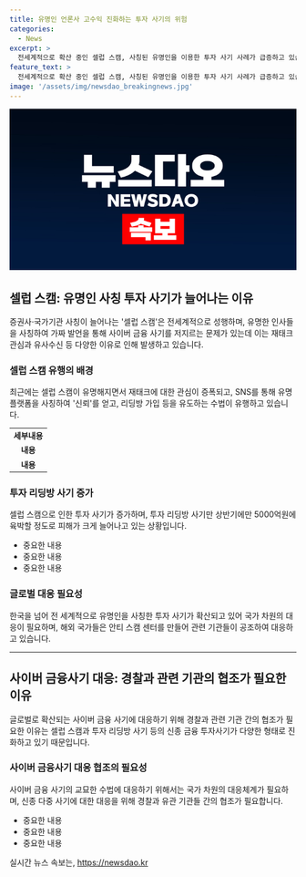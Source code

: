 ```yaml
---
title: 유명인 언론사 고수익 진화하는 투자 사기의 위험
categories:
  - News
excerpt: >
  전세계적으로 확산 중인 셀럽 스캠, 사칭된 유명인을 이용한 투자 사기 사례가 급증하고 있습니다. 최근에는 증권사나 국가기관을 사칭한 가짜 뉴스 사이트가 등장하며 피해 금액은 수십억에 이를 정도로 증가하고 있습니다. 이에 따라 관련 기관들은 공조를 강화하고, 신속한 대응이 필요한 상황입니다. 유명인 사칭을 통한 사이버 사기는 국내 뿐만 아니라 해외에서도 셀럽 스캠으로 알려져 전세계적으로 대응이 요구되는 문제입니다. 전 세계적으로 1조 달러에 이를 것으로 보고 있으며, 이에 대한 국가 차원의 대응이 필요한 시점입니다.
feature_text: >
  전세계적으로 확산 중인 셀럽 스캠, 사칭된 유명인을 이용한 투자 사기 사례가 급증하고 있습니다. 최근에는 증권사나 국가기관을 사칭한 가짜 뉴스 사이트가 등장하며 피해 금액은 수십억에 이를 정도로 증가하고 있습니다. 이에 따라 관련 기관들은 공조를 강화하고, 신속한 대응이 필요한 상황입니다. 유명인 사칭을 통한 사이버 사기는 국내 뿐만 아니라 해외에서도 셀럽 스캠으로 알려져 전세계적으로 대응이 요구되는 문제입니다. 전 세계적으로 1조 달러에 이를 것으로 보고 있으며, 이에 대한 국가 차원의 대응이 필요한 시점입니다.
image: '/assets/img/newsdao_breakingnews.jpg'
---
```


<p><img src="/assets/img/newsdao_breakingnews.jpg" alt="pcversion 속보" /></p>

<h2 data-ke-size="size26">셀럽 스캠: 유명인 사칭 투자 사기가 늘어나는 이유</h2>

<p data-ke-size="size16">증권사·국가기관 사칭이 늘어나는 '셀럽 스캠'은 전세계적으로 성행하며, 유명한 인사들을 사칭하여 가짜 발언을 통해 사이버 금융 사기를 저지르는 문제가 있는데 이는 재태크 관심과 유사수신 등 다양한 이유로 인해 발생하고 있습니다.</p>

<h3>셀럽 스캠 유행의 배경</h3>

<p data-ke-size="size16">최근에는 셀럽 스캠이 유명해지면서 재태크에 대한 관심이 증폭되고, SNS를 통해 유명 플랫폼을 사칭하여 '신뢰'를 얻고, 리딩방 가입 등을 유도하는 수법이 유행하고 있습니다.</p>

<table>
    <tr>
        <td style="text-align: center; height: 17px;"><b>세부내용</b></td>
    </tr>
    <tr>
        <td style="text-align: center; height: 17px;"><b>내용</b></td>
    </tr>
    <tr>
        <td style="text-align: center; height: 17px;"><b>내용</b></td>
    </tr>
</table>

<h3>투자 리딩방 사기 증가</h3>

<p data-ke-size="size16">셀럽 스캠으로 인한 투자 사기가 증가하며, 투자 리딩방 사기만 상반기에만 5000억원에 육박할 정도로 피해가 크게 늘어나고 있는 상황입니다.</p>

<ul>
    <li>중요한 내용</li>
    <li>중요한 내용</li>
    <li>중요한 내용</li>
</ul>

<h3>글로벌 대응 필요성</h3>

<p data-ke-size="size16">한국을 넘어 전 세계적으로 유명인을 사칭한 투자 사기가 확산되고 있어 국가 차원의 대응이 필요하며, 해외 국가들은 안티 스캠 센터를 만들어 관련 기관들이 공조하여 대응하고 있습니다.</p>

<hr>

<h2 data-ke-size="size26">사이버 금융사기 대응: 경찰과 관련 기관의 협조가 필요한 이유</h2>

<p data-ke-size="size16">글로벌로 확산되는 사이버 금융 사기에 대응하기 위해 경찰과 관련 기관 간의 협조가 필요한 이유는 셀럽 스캠과 투자 리딩방 사기 등의 신종 금융 투자사기가 다양한 형태로 진화하고 있기 때문입니다.</p>

<h3>사이버 금융사기 대응 협조의 필요성</h3>

<p data-ke-size="size16">사이버 금융 사기의 교묘한 수법에 대응하기 위해서는 국가 차원의 대응체계가 필요하며, 신종 다중 사기에 대한 대응을 위해 경찰과 유관 기관들 간의 협조가 필요합니다.</p>

<ul>
    <li>중요한 내용</li>
    <li>중요한 내용</li>
    <li>중요한 내용</li>
</ul>
실시간 뉴스 속보는, <a href="https://newsdao.kr" rel="dofollow">https://newsdao.kr</a>


